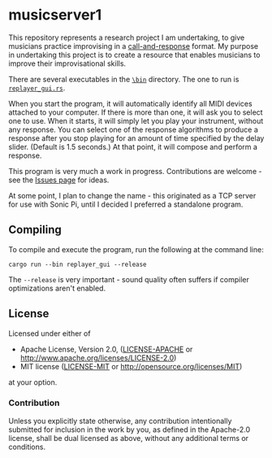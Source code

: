 # musicserver1

This repository represents a research project I am undertaking, to give musicians practice improvising in a 
[call-and-response](https://jamplay.com/weekend-warrior/w/call-and-response-like-a-blues-legend) format. My purpose
in undertaking this project is to create a resource that enables musicians to improve their improvisational skills.

There are several executables in the [`\bin`](https://github.com/gjf2a/musicserver1/tree/master/src/bin) directory. 
The one to run is [`replayer_gui.rs`](https://github.com/gjf2a/musicserver1/blob/master/src/bin/replayer_gui.rs). 

When you start the program, it will automatically identify all MIDI devices attached to your computer. If there is 
more than one, it will ask you to select one to use. When it starts, it will simply let you play your instrument,
without any response. You can select one of the response algorithms to produce a response after you stop playing
for an amount of time specified by the delay slider. (Default is 1.5 seconds.) At that point, it will compose and
perform a response.

This program is very much a work in progress. Contributions are welcome - see the 
[Issues page](https://github.com/gjf2a/musicserver1/issues) for ideas. 

At some point, I plan to change the name - this originated as a TCP server for use with Sonic Pi, until I decided
I preferred a standalone program. 

## Compiling

To compile and execute the program, run the following at the command line:

```
cargo run --bin replayer_gui --release
```

The `--release` is very important - sound quality often suffers if compiler optimizations aren't enabled.

## License

Licensed under either of

 * Apache License, Version 2.0, ([LICENSE-APACHE](LICENSE-APACHE) or http://www.apache.org/licenses/LICENSE-2.0)
 * MIT license ([LICENSE-MIT](LICENSE-MIT) or http://opensource.org/licenses/MIT)

at your option.

### Contribution

Unless you explicitly state otherwise, any contribution intentionally submitted
for inclusion in the work by you, as defined in the Apache-2.0 license, shall be dual licensed as above, without any
additional terms or conditions.
